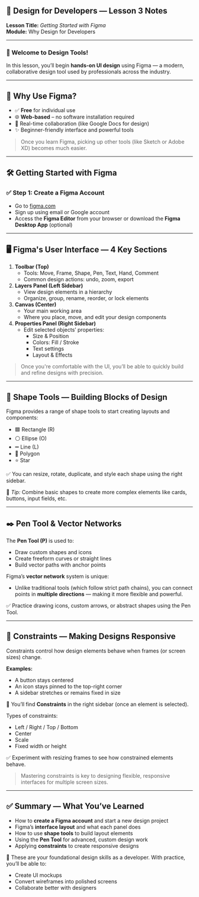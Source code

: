 ## 🧠 Design for Developers — Lesson 3 Notes

**Lesson Title:** _Getting Started with Figma_  
**Module:** Why Design for Developers

---

### 🎨 Welcome to Design Tools!

In this lesson, you’ll begin **hands-on UI design** using Figma — a modern, collaborative design tool used by professionals across the industry.

---

## 🚀 Why Use Figma?

- ✅ **Free** for individual use
- 🌐 **Web-based** – no software installation required
- 🤝 Real-time collaboration (like Google Docs for design)
- ✨ Beginner-friendly interface and powerful tools

> Once you learn Figma, picking up other tools (like Sketch or Adobe XD) becomes much easier.

---

## 🛠️ Getting Started with Figma

### ✅ Step 1: Create a Figma Account

- Go to [figma.com](https://figma.com)
- Sign up using email or Google account
- Access the **Figma Editor** from your browser or download the **Figma Desktop App** (optional)

---

## 🖥️ Figma's User Interface — 4 Key Sections

1. **Toolbar (Top)**
    - Tools: Move, Frame, Shape, Pen, Text, Hand, Comment
    - Common design actions: undo, zoom, export
2. **Layers Panel (Left Sidebar)**
    - View design elements in a hierarchy
    - Organize, group, rename, reorder, or lock elements
3. **Canvas (Center)**
    - Your main working area
    - Where you place, move, and edit your design components
4. **Properties Panel (Right Sidebar)**
    - Edit selected objects’ properties:
        - Size & Position
        - Colors: Fill / Stroke
        - Text settings
        - Layout & Effects

> Once you're comfortable with the UI, you’ll be able to quickly build and refine designs with precision.

---

## 🔺 Shape Tools — Building Blocks of Design

Figma provides a range of shape tools to start creating layouts and components:

- 🟦 Rectangle (R)
- ⚪ Ellipse (O)
- ➖ Line (L)
- 🔺 Polygon
- ⭐ Star

✅ You can resize, rotate, duplicate, and style each shape using the right sidebar.

🧠 _Tip:_ Combine basic shapes to create more complex elements like cards, buttons, input fields, etc.

---

## ✒️ Pen Tool & Vector Networks

The **Pen Tool (P)** is used to:

- Draw custom shapes and icons
- Create freeform curves or straight lines
- Build vector paths with anchor points

Figma’s **vector network** system is unique:

- Unlike traditional tools (which follow strict path chains), you can connect points in **multiple directions** — making it more flexible and powerful.

✅ Practice drawing icons, custom arrows, or abstract shapes using the Pen Tool.

---

## 📐 Constraints — Making Designs Responsive

Constraints control how design elements behave when frames (or screen sizes) change.

**Examples:**

- A button stays centered
- An icon stays pinned to the top-right corner
- A sidebar stretches or remains fixed in size

🔧 You’ll find **Constraints** in the right sidebar (once an element is selected).

Types of constraints:

- Left / Right / Top / Bottom
- Center
- Scale
- Fixed width or height

✅ Experiment with resizing frames to see how constrained elements behave.

> Mastering constraints is key to designing flexible, responsive interfaces for multiple screen sizes.

---

## ✅ Summary — What You’ve Learned

- How to **create a Figma account** and start a new design project
- Figma’s **interface layout** and what each panel does
- How to use **shape tools** to build layout elements
- Using the **Pen Tool** for advanced, custom design work
- Applying **constraints** to create responsive designs

🎯 These are your foundational design skills as a developer. With practice, you’ll be able to:

- Create UI mockups
- Convert wireframes into polished screens
- Collaborate better with designers